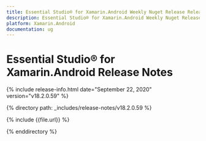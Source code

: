 ```yaml
---
title: Essential Studio® for Xamarin.Android Weekly Nuget Release Release Notes  
description: Essential Studio® for Xamarin.Android Weekly Nuget Release Release Notes  
platform: Xamarin.Android
documentation: ug
---
```


# Essential Studio® for Xamarin.Android  Release Notes  

{% include release-info.html date="September 22, 2020"  version="v18.2.0.59" %} 


{% directory path: _includes/release-notes/v18.2.0.59 %}

{% include {{file.url}} %}

{% enddirectory %}
